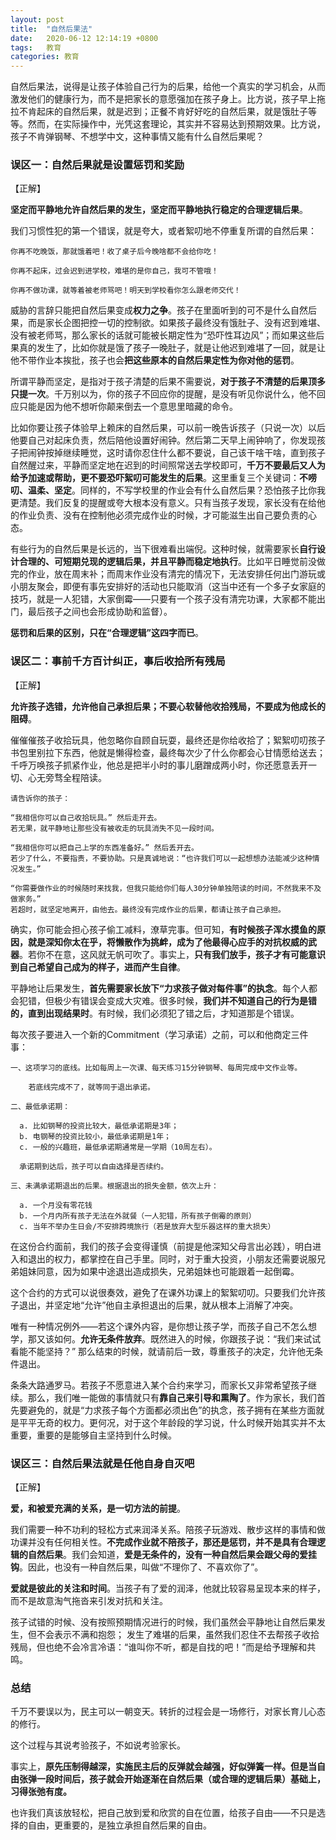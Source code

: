 ```yaml
---
layout: post
title:  "自然后果法"
date:   2020-06-12 12:14:19 +0800
tags:   教育
categories: 教育
---
```


自然后果法，说得是让孩子体验自己行为的后果，给他一个真实的学习机会，从而激发他们的健康行为，而不是把家长的意愿强加在孩子身上。比方说，孩子早上拖拉不肯起床的自然后果，就是迟到；正餐不肯好好吃的自然后果，就是饿肚子等等。然而，在实际操作中，光凭这套理论，其实并不容易达到预期效果。比方说，孩子不肯弹钢琴、不想学中文，这种事情又能有什么自然后果呢？

### 误区一：自然后果就是设置惩罚和奖励

【正解】

**坚定而平静地允许自然后果的发生，坚定而平静地执行稳定的合理逻辑后果**。

我们习惯性犯的第一个错误，就是夸大，或者絮叨地不停重复所谓的自然后果：

```
你再不吃晚饭，那就饿着吧！收了桌子后今晚啥都不会给你吃！

你再不起床，过会迟到进学校，难堪的是你自己，我可不管哦！

你再不做功课，就等着被老师骂吧！明天到学校看你怎么跟老师交代！
```
威胁的言辞只能把自然后果变成**权力之争**。孩子在里面听到的可不是什么自然后果，而是家长企图把控一切的控制欲。如果孩子最终没有饿肚子、没有迟到难堪、没有被老师骂，那么家长的话就可能被长期定性为“恐吓性耳边风”；而如果这些后果真的发生了，比如你就是饿了孩子一晚肚子，就是让他迟到难堪了一回，就是让他不带作业本挨批，孩子也会**把这些原本的自然后果定性为你对他的惩罚**。

所谓平静而坚定，是指对于孩子清楚的后果不需要说，**对于孩子不清楚的后果顶多只提一次**。千万别以为，你的孩子不回应你的提醒，是没有听见你说什么，他不回应只能是因为他不想听你颠来倒去一个意思里暗藏的命令。

比如你要让孩子体验早上赖床的自然后果，可以前一晚告诉孩子（只说一次）以后他要自己对起床负责，然后陪他设置好闹钟。然后第二天早上闹钟响了，你发现孩子把闹钟按掉继续睡觉，这时请你忍住什么都不要说，自己该干啥干啥，直到孩子自然醒过来，平静而坚定地在迟到的时间照常送去学校即可，**千万不要最后又人为给予加速或帮助，更不要恐吓絮叨可能发生的后果**。这里重复三个关键词：**不唠叨、温柔、坚定**。同样的，不写学校里的作业会有什么自然后果？恐怕孩子比你我更清楚。我们反复的提醒或夸大根本没有意义。只有当孩子发现，家长没有在给他的作业负责、没有在控制他必须完成作业的时候，才可能滋生出自己要负责的心态。

有些行为的自然后果是长远的，当下很难看出端倪。这种时候，就需要家长**自行设计合理的、可短期兑现的逻辑后果，并且平静而稳定地执行**。比如平日睡觉前没做完的作业，放在周末补；而周末作业没有清完的情况下，无法安排任何出门游玩或小朋友聚会，即便有事先安排好的活动也只能取消（这当中还有一个多子女家庭的技巧，就是一人犯错，大家倒霉——只要有一个孩子没有清完功课，大家都不能出门，最后孩子之间也会形成协助和监督）。
 
**惩罚和后果的区别，只在“合理逻辑”这四字而已**。

### 误区二：事前千方百计纠正，事后收拾所有残局

【正解】

**允许孩子选错，允许他自己承担后果；不要心软替他收拾残局，不要成为他成长的阻碍**。

催催催孩子收拾玩具，他忽略你自顾自玩耍，最终还是你给收拾了；絮絮叨叨孩子书包里别拉下东西，他就是懒得检查，最终每次少了什么你都会心甘情愿给送去；千呼万唤孩子抓紧作业，他总是把半小时的事儿磨蹭成两小时，你还愿意丢开一切、心无旁骛全程陪读。

```
请告诉你的孩子：

“我相信你可以自己收拾玩具。” 然后走开去。
若无果，就平静地让那些没有被收走的玩具消失不见一段时间。

“我相信你可以把自己上学的东西准备好。” 然后丢开去。
若少了什么，不要指责，不要协助。只是真诚地说：“也许我们可以一起想想办法能减少这种情况发生。”

“你需要做作业的时候随时来找我，但我只能给你们每人30分钟单独陪读的时间，不然我来不及做家务。”
若超时，就坚定地离开，由他去。最终没有完成作业的后果，都请让孩子自己承担。
```

确实，你可能会担心孩子偷工减料，潦草完事。但可知，**有时候孩子浑水摸鱼的原因，就是深知你太在乎，将懒散作为挑衅，成为了他最得心应手的对抗权威的武器**。若你不在意，这风就无帆可吹了。事实上，**只有我们放手，孩子才有可能意识到自己希望自己成为的样子，进而产生自律**。

平静地让后果发生，**首先需要家长放下“力求孩子做对每件事”的执念**。每个人都会犯错，但极少有错误会变成大灾难。很多时候，**我们并不知道自己的行为是错的，直到出现结果时**。有时候，我们必须犯了错之后，才知道那是个错误。

每次孩子要进入一个新的Commitment（学习承诺）之前，可以和他商定三件事：

```
一、这项学习的底线。比如每周上一次课、每天练习15分钟钢琴、每周完成中文作业等。

    若底线完成不了，就等同于退出承诺。

二、最低承诺期：

  a. 比如钢琴的投资比较大，最低承诺期是3年；
  b. 电钢琴的投资比较小，最低承诺期是1年；
  c. 一般的兴趣班，最低承诺期通常是一学期（10周左右）。

  承诺期到达后，孩子可以自由选择是否续约。

三、未满承诺期退出的后果。根据退出的损失金额，依次上升：

  a. 一个月没有零花钱
  b. 一个月内所有孩子无法在外就餐（一人犯错，所有孩子倒霉的原则）
  c. 当年不举办生日会/不安排跨境旅行（若是放弃大型乐器这样的重大损失）
```

在这份合约面前，我们的孩子会变得谨慎（前提是他深知父母言出必践），明白进入和退出的权力，都掌控在自己手里。同时，对于重大投资，小朋友还需要说服兄弟姐妹同意，因为如果中途退出造成损失，兄弟姐妹也可能跟着一起倒霉。

这个合约的方式可以说很奏效，避免了在课外功课上的絮絮叨叨。只要我们允许孩子退出，并坚定地“允许”他自主承担退出的后果，就从根本上消解了冲突。

唯有一种情况例外——若这个课外内容，是你想让孩子学，而孩子自己不怎么想学，那又该如何。**允许无条件放弃**。既然进入的时候，你跟孩子说：“我们来试试看能不能坚持？” 那么结束的时候，就请前后一致，尊重孩子的决定，允许他无条件退出。

条条大路通罗马。若孩子不愿意进入某个合约来学习，而家长又非常希望孩子继续。那么，我们唯一能做的事情就只有**靠自己来引导和熏陶了**。作为家长，我们首先要避免的，就是“力求孩子每个方面都必须出色”的执念，孩子拥有在某些方面就是平平无奇的权力。更何况，对于这个年龄段的学习说，什么时候开始其实并不太重要，重要的是能够自主坚持到什么时候。


### 误区三：自然后果法就是任他自身自灭吧

【正解】

**爱，和被爱充满的关系，是一切方法的前提**。

我们需要一种不功利的轻松方式来润泽关系。陪孩子玩游戏、散步这样的事情和做功课并没有任何相关性。**不完成作业就不陪孩子，那还是惩罚，并不是具有合理逻辑的自然后果**。我们会知道，**爱是无条件的，没有一种自然后果会跟父母的爱挂钩**。因此，也没有一种自然后果，叫做“不理你了、不喜欢你了”。

**爱就是彼此的关注和时间**。当孩子有了爱的润泽，他就比较容易呈现本来的样子，而不是故意淘气拖沓来引发对抗和关注。

孩子试错的时候、没有按照预期情况进行的时候，我们虽然会平静地让自然后果发生，但不会表示不满和抱怨； 发生了难堪的后果，虽然我们忍住不去帮孩子收拾残局，但也绝不会冷言冷语：“谁叫你不听，都是自找的吧！”而是给予理解和共鸣。

### 总结

千万不要误以为，民主可以一朝变天。转折的过程会是一场修行，对家长育儿心态的修行。

这个过程与其说考验孩子，不如说考验家长。

事实上，**原先压制得越深，实施民主后的反弹就会越强，好似弹簧一样。但是当自由张弹一段时间后，孩子就会开始逐渐在自然后果（或合理的逻辑后果）基础上，习得张弛有度。**

也许我们真该放轻松，把自己放到爱和欣赏的自在位置，给孩子自由——不只是选择的自由，更重要的，是独立承担自然后果的自由。